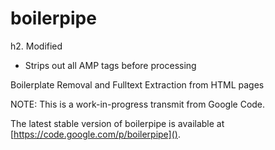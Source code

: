 boilerpipe
==========

h2.  Modified

* Strips out all AMP tags before processing


Boilerplate Removal and Fulltext Extraction from HTML pages

NOTE: This is a work-in-progress transmit from Google Code.

The latest stable version of boilerpipe is available at [https://code.google.com/p/boilerpipe]().


